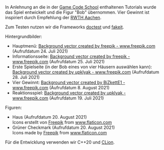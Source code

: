 In Anlehnung an die in der [Game Code School](https://gamecodeschool.com/sfml-projects/) 
enthaltenen Tutorials wurde das Spiel entwickelt und die Figur "Bob" übernommen.
Vier Gewinnt ist inspiriert durch Empfehlung der 
[RWTH Aachen](https://www.igpm.rwth-aachen.de/Download/ss17/mapra/ma4.pdf).

Zum Testen nutzen wir die Frameworks
[doctest](https://github.com/onqtam/doctest) und
[fakeit](https://github.com/eranpeer/FakeIt).

Hintergrundbilder:
- Hauptmenü: <a href='https://www.freepik.com/vectors/background'>Background vector created by freepik - www.freepik.com</a>
  (Aufrufdatum 24. Juli 2021)
- Informationsseite: <a href='https://www.freepik.com/vectors/background'>Background vector created by freepik - www.freepik.com</a>
  (Aufrufdatum 25. Juli 2021)
- Erste Spielseite (in der Bob eines von vier Häusern auswählen kann): <a href='https://www.freepik.com/vectors/background'>Background vector created by upklyak - www.freepik.com</a>
  (Aufrufdatum 28. Juli 2021)
- Vier Gewinnt:
<a href='https://www.freepik.com/vectors/background'>Background vector created by BiZkettE1 - www.freepik.com</a>
  (Aufrufdatum 8. August 2021)
- Reaktionsspiel: <a href='https://www.freepik.com/vectors/background'>Background vector created by upklyak - www.freepik.com</a>
  (Aufrufdatum 19. Juli 2021)

Figuren:
- Haus (Aufrufdatum 20. August 2021) <div>Icons erstellt von <a href="https://www.freepik.com" title="Freepik">Freepik</a> from <a href="https://www.flaticon.com/de/" title="Flaticon">www.flaticon.com</a></div>
- Grüner Checkmark (Aufrufdatum 20. August 2021) <div>Icons made by <a href="https://www.freepik.com" title="Freepik">Freepik</a> from <a href="https://www.flaticon.com/" title="Flaticon">www.flaticon.com</a></div>

Für die Entwicklung verwenden wir C++20 und [CLion](https://www.jetbrains.com/de-de/clion/).
